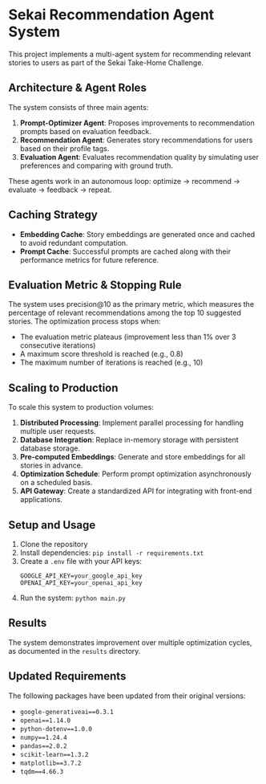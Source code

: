 # Sekai Recommendation Agent System

This project implements a multi-agent system for recommending relevant stories to users as part of the Sekai Take-Home Challenge.

## Architecture & Agent Roles

The system consists of three main agents:

1. **Prompt-Optimizer Agent**: Proposes improvements to recommendation prompts based on evaluation feedback.
2. **Recommendation Agent**: Generates story recommendations for users based on their profile tags.
3. **Evaluation Agent**: Evaluates recommendation quality by simulating user preferences and comparing with ground truth.

These agents work in an autonomous loop: optimize → recommend → evaluate → feedback → repeat.

## Caching Strategy

- **Embedding Cache**: Story embeddings are generated once and cached to avoid redundant computation.
- **Prompt Cache**: Successful prompts are cached along with their performance metrics for future reference.

## Evaluation Metric & Stopping Rule

The system uses precision@10 as the primary metric, which measures the percentage of relevant recommendations among the top 10 suggested stories. The optimization process stops when:
- The evaluation metric plateaus (improvement less than 1% over 3 consecutive iterations)
- A maximum score threshold is reached (e.g., 0.8)
- The maximum number of iterations is reached (e.g., 10)

## Scaling to Production

To scale this system to production volumes:
1. **Distributed Processing**: Implement parallel processing for handling multiple user requests.
2. **Database Integration**: Replace in-memory storage with persistent database storage.
3. **Pre-computed Embeddings**: Generate and store embeddings for all stories in advance.
4. **Optimization Schedule**: Perform prompt optimization asynchronously on a scheduled basis.
5. **API Gateway**: Create a standardized API for integrating with front-end applications.

## Setup and Usage

1. Clone the repository
2. Install dependencies: `pip install -r requirements.txt`
3. Create a `.env` file with your API keys:
   ```
   GOOGLE_API_KEY=your_google_api_key
   OPENAI_API_KEY=your_openai_api_key
   ```
4. Run the system: `python main.py`

## Results

The system demonstrates improvement over multiple optimization cycles, as documented in the `results` directory. 

## Updated Requirements

The following packages have been updated from their original versions:
- `google-generativeai==0.3.1`
- `openai==1.14.0`
- `python-dotenv==1.0.0`
- `numpy==1.24.4`
- `pandas==2.0.2`
- `scikit-learn==1.3.2`
- `matplotlib==3.7.2`
- `tqdm==4.66.3` 
